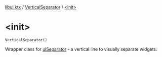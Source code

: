 [libui.ktx](../README.md) / [VerticalSeparator](README.md) / [&lt;init&gt;](-init-.md)

# &lt;init&gt;

`VerticalSeparator()`

Wrapper class for [uiSeparator](../../libui/ui-separator.md) - a vertical line to visually separate widgets.

